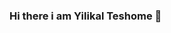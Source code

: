 ### Hi there i am Yilikal Teshome 👋

<!--
**Yilikal250/Yilikal250** is a ✨ _special_ ✨ repository because its `README.md` (this file) appears on your GitHub profile.

Here are some ideas to get you started:

- 🔭 I’m currently working on ...
- 🌱 I’m currently learning in Microverse
- 👯 I’m looking to collaborate on ...
- 🤔 I’m looking for help with ...
- 💬 Ask me about ...
- 📫 How to reach me: yilikalteshome250@gmail.com
- 😄 Pronouns: ...
- ⚡ Fun fact: ...
-->
